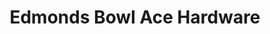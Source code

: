 ---
title: "Edmonds Bowl Ace Hardware"
url: /edmonds/edmonds-bowl-ace-hardware/
shop: Eisenwaren
---